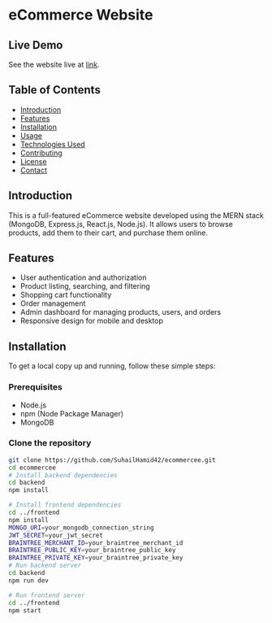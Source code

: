 # eCommerce Website
## Live Demo
See the website live at [link](https://ecommercesuhail.netlify.app).
## Table of Contents
- [Introduction](#introduction)
- [Features](#features)
- [Installation](#installation)
- [Usage](#usage)
- [Technologies Used](#technologies-used)
- [Contributing](#contributing)
- [License](#license)
- [Contact](#contact)

## Introduction
This is a full-featured eCommerce website developed using the MERN stack (MongoDB, Express.js, React.js, Node.js). It allows users to browse products, add them to their cart, and purchase them online.

## Features
- User authentication and authorization
- Product listing, searching, and filtering
- Shopping cart functionality
- Order management
- Admin dashboard for managing products, users, and orders
- Responsive design for mobile and desktop

## Installation
To get a local copy up and running, follow these simple steps:

### Prerequisites
- Node.js
- npm (Node Package Manager)
- MongoDB

### Clone the repository
```bash
git clone https://github.com/SuhailHamid42/ecommercee.git
cd ecommercee
# Install backend dependencies
cd backend
npm install

# Install frontend dependencies
cd ../frontend
npm install
MONGO_URI=your_mongodb_connection_string
JWT_SECRET=your_jwt_secret
BRAINTREE_MERCHANT_ID=your_braintree_merchant_id
BRAINTREE_PUBLIC_KEY=your_braintree_public_key
BRAINTREE_PRIVATE_KEY=your_braintree_private_key
# Run backend server
cd backend
npm run dev

# Run frontend server
cd ../frontend
npm start
